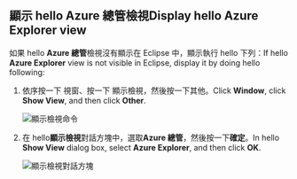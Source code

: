 ## <a name="display-hello-azure-explorer-view"></a><span data-ttu-id="7bb74-101">顯示 hello Azure 總管檢視</span><span class="sxs-lookup"><span data-stu-id="7bb74-101">Display hello Azure Explorer view</span></span>

<span data-ttu-id="7bb74-102">如果 hello **Azure 總管**檢視沒有顯示在 Eclipse 中，顯示執行 hello 下列：</span><span class="sxs-lookup"><span data-stu-id="7bb74-102">If hello **Azure Explorer** view is not visible in Eclipse, display it by doing hello following:</span></span>

1. <span data-ttu-id="7bb74-103">依序按一下 視窗、按一下 顯示檢視，然後按一下其他。</span><span class="sxs-lookup"><span data-stu-id="7bb74-103">Click **Window**, click **Show View**, and then click **Other**.</span></span>

   ![顯示檢視命令](./media/azure-toolkit-for-eclipse-show-azure-explorer/show-az-exp-01.png)

2. <span data-ttu-id="7bb74-105">在 hello**顯示檢視**對話方塊中，選取**Azure 總管**，然後按一下**確定**。</span><span class="sxs-lookup"><span data-stu-id="7bb74-105">In hello **Show View** dialog box, select **Azure Explorer**, and then click **OK**.</span></span>

   ![顯示檢視對話方塊](./media/azure-toolkit-for-eclipse-show-azure-explorer/show-az-exp-02.png)

